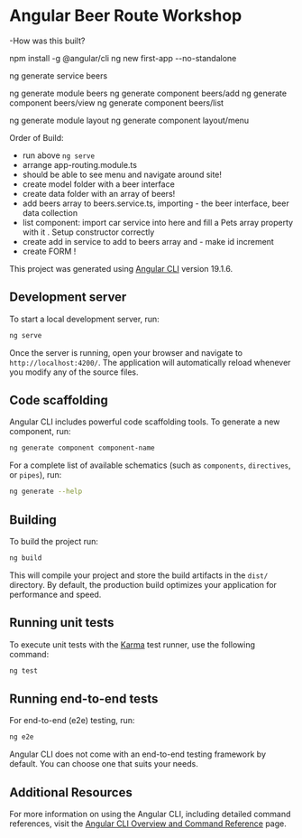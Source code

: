 # Angular Beer Route Workshop


-How was this built?

npm install -g @angular/cli
ng new first-app --no-standalone

ng generate service beers

ng generate module beers
ng generate component beers/add
ng generate component beers/view
ng generate component beers/list


ng generate module layout
ng generate component layout/menu

Order of Build:

- run above `ng serve`
- arrange app-routing.module.ts
- should be able to see menu and navigate around site!
- create model folder with a beer interface
- create data folder with an array of beers!
- add beers array to beers.service.ts, importing - the beer interface, beer data collection
- list component: import car service into here and fill a Pets array property with it . Setup constructor correctly
- create add in service to add to beers array and - make id increment
- create FORM !


This project was generated using [Angular CLI](https://github.com/angular/angular-cli) version 19.1.6.

## Development server

To start a local development server, run:

```bash
ng serve
```

Once the server is running, open your browser and navigate to `http://localhost:4200/`. The application will automatically reload whenever you modify any of the source files.

## Code scaffolding

Angular CLI includes powerful code scaffolding tools. To generate a new component, run:

```bash
ng generate component component-name
```

For a complete list of available schematics (such as `components`, `directives`, or `pipes`), run:

```bash
ng generate --help
```

## Building

To build the project run:

```bash
ng build
```

This will compile your project and store the build artifacts in the `dist/` directory. By default, the production build optimizes your application for performance and speed.

## Running unit tests

To execute unit tests with the [Karma](https://karma-runner.github.io) test runner, use the following command:

```bash
ng test
```

## Running end-to-end tests

For end-to-end (e2e) testing, run:

```bash
ng e2e
```

Angular CLI does not come with an end-to-end testing framework by default. You can choose one that suits your needs.

## Additional Resources

For more information on using the Angular CLI, including detailed command references, visit the [Angular CLI Overview and Command Reference](https://angular.dev/tools/cli) page.
